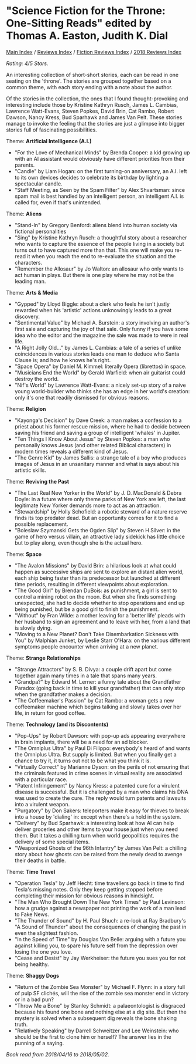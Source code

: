 # "Science Fiction for the Throne: One-Sitting Reads" edited by Thomas A. Easton, Judith K. Dial

[Main Index](../../../README.md) / [Reviews Index](../../README.md) / [Fiction Reviews Index](../README.md) / [2018 Reviews Index](README.md)

*Rating: 4/5 Stars.*

An interesting collection of short-short stories, each can be read in one seating on the 'throne'. The stories are grouped together based on a common theme, with each story ending with a note about the author.

Of the stories in the collection, the ones that I found thought-provoking and interesting include those by Kristine Kathryn Rusch, James L. Cambias, Lawrence Watt-Evans, Steven Popkes, David Brin, Cat Rambo, Robert Dawson, Nancy Kress, Bud Sparhawk and James Van Pelt. These stories manage to invoke the feeling that the stories are just a glimpse into bigger stories full of fascinating possibilities.

Theme: **Artificial Intelligence (A.I.)**

- "For the Love of Mechanical Minds" by Brenda Cooper: a kid growing up with an AI assistant would obviously have different priorities from their parents.
- "Candle" by Liam Hogan: on the first turning-on anniversary, an A.I. left to its own devices decides to celebrate its birthday by lighting a spectacular candle.
- "Staff Meeting, as Seen by the Spam Filter" by Alex Shvartsman: since spam mail is best handled by an intelligent person, an intelligent A.I. is called for, even if that's unintended.

Theme: **Aliens**

- "Stand-In" by Gregory Benford: aliens blend into human society via fictional personalities
- "Sing" by Kristine Kathryn Rusch: a thoughtful story about a researcher who wants to capture the essence of the people living in a society but turns out to have captured more than that. This one will make you re-read it when you reach the end to re-evaluate the situation and the characters.
- "Remember the Allosaur" by Jo Walton: an allosaur who only wants to act human in plays. But there is one play where he may not be the leading man.

Theme: **Arts & Media**

- "Gypped" by Lloyd Biggle: about a clerk who feels he isn't justly rewarded when his 'artistic' actions unknowingly leads to a great discovery.
- "Sentimental Value" by Michael A. Burstein: a story involving an author's first sale and capturing the joy of that sale. Only funny if you have some idea who the editor and the magazine the sale was made to were in real life.
- "A Right Jolly Old..." by James L. Cambias: a tale of a series of unlike coincidences in various stories leads one man to deduce who Santa Clause is; and how he knows he's right.
- "Space Opera" by Daniel M. Kimmel: literally Opera (librettos) in space.
- "Musicians End the World" by Gerald Warfield: when air guitarist could destroy the world.
- "Nif's World" by Lawrence Watt-Evans: a nicely set-up story of a naive young world-builder who thinks she has an edge in her world's creation: only it's one that readily dismissed for obvious reasons.

Theme: **Religion**

- "Kayonga's Decision" by Dave Creek: a man makes a confession to a priest about his former rescue mission, where he had to decide between saving his friend and saving a group of intelligent 'whales' in Jupiter.
- "Ten Things I Know About Jesus" by Steven Popkes: a man who personally knows Jesus (and other related Biblical characters) in modern times reveals a different kind of Jesus.
- "The Genre Kid" by James Sallis: a strange tale of a boy who produces images of Jesus in an unsanitary manner and what is says about his artistic skills.

Theme: **Reviving the Past**

- "The Last Real New Yorker in the World" by J. D. MacDonald & Debra Doyle: in a future where only theme parks of New York are left, the last legitimate New Yorker demands more to act as an attraction.
- "Stewardship" by Holly Schofield: a robotic steward of a nature reserve finds its top predator dead. But an opportunity comes for it to find a possible replacement.
- "Boleslaw Szymanski Gets the Ogden Slip" by Steven H Silver: in the game of hero versus villain, an attractive lady sidekick has little choice but to play along, even though she is the actual hero.

Theme: **Space**

- "The Avalon Missions" by David Brin: a hilarious look at what could happen as successive ships are sent to explore an distant alien world, each ship being faster than its predecessor but launched at different time periods, resulting in different viewpoints about exploration.
- "The Good Girl" by Brendan DuBois: as punishment, a girl is sent to control a mining robot on the moon. But when she finds something unexpected, she had to decide whether to stop operations and end up being punished, but be a good girl to finish the punishment.
- "Without" by Fran Wilde: a mother leaving for a 'better life' pleads with her husband to sign an agreement and to leave with her, from a land that is slowly dying.
- "Moving to a New Planet? Don't Take Disembarkation Sickness with You" by Malphian Junket, by Leslie Starr O'Hara: on the various different symptoms people encounter when arriving at a new planet.

Theme: **Strange Relationships**

- "Strange Attractors" by S. B. Divya: a couple drift apart but come together again many times in a tale that spans many years.
- "Grandpa?" by Edward M. Lerner: a funny tale about the Grandfather Paradox (going back in time to kill your grandfather) that can only stop when the grandfather makes a decision.
- "The Coffeemaker's Passion" by Cat Rambo: a woman gets a new coffeemaker machine which begins talking and slowly takes over her life, in return for good coffee.

Theme: **Technology (and its Discontents)**

- "Pop-Ups" by Robert Dawson: with pop-up ads appearing everywhere in brain implants, there will be a need for an ad blocker.
- "The Omniplus Ultra" by Paul Di Filippo: everybody's heard of and wants the Omniplus Ultra. But supply is limited. But when you finally get a chance to try it, it turns out not to be what you think it is.
- "Virtually Correct" by Marianne Dyson: on the perils of not ensuring that the criminals featured in crime scenes in virtual reality are associated with a particular race.
- "Patent Infringement" by Nancy Kress: a patented cure for a virulent disease is successful. But it is challenged by a man who claims his DNA was used to create the cure. The reply would turn patents and lawsuits into a virulent weapon.
- "Purgatory" by Don Sakers: teleporters make it easy for thieves to break into a house by 'dialing' in: except when there's a hold in the system.
- "Delivery" by Bud Sparhawk: a interesting look at how AI can help deliver groceries and other items to your house just when you need them. But it takes a chilling turn when world geopolitics requires the delivery of some special items.
- "Weaponized Ghosts of the 96th Infantry" by James Van Pelt: a chilling story about how ghosts can be raised from the newly dead to avenge their deaths in battle.

Theme: **Time Travel**

- "Operation Tesla" by Jeff Hecht: time travellers go back in time to find Tesla's missing notes. Only they keep getting stopped before completing their mission for obvious reasons in hindsight.
- "The Man Who Brought Down The New York Times" by Paul Levinson: how a grudge against a newspaper not printing the work of a man lead to Fake News.
- "The Thunder of Sound" by H. Paul Shuch: a re-look at Ray Bradbury's "A Sound of Thunder" about the consequences of changing the past in even the slightest fashion.
- "In the Speed of Time" by Douglas Van Belle: arguing with a future you against killing you, to spare his future self from the depression over losing the one you love.
- "Cease and Desist" by Jay Werkheiser: the future you sues you for not being healthy.

Theme: **Shaggy Dogs**

- "Return of the Zombie Sea Monster" by Michael F. Flynn: in a story full of pulp SF clichés, will the rise of the zombie sea monster end in victory or in a bad pun?
- "Throw Me a Bone" by Stanley Schmidt: a palaeontologist is disgraced because his found one bone and nothing else at a dig site. But then the mystery is solved when a subsequent dig reveals the bone shaking truth.
- "Relatively Speaking" by Darrell Schweitzer and Lee Weinstein: who should be the first to clone him or herself? The answer lies in the punning of a saying.

*Book read from 2018/04/16 to 2018/05/02.*
